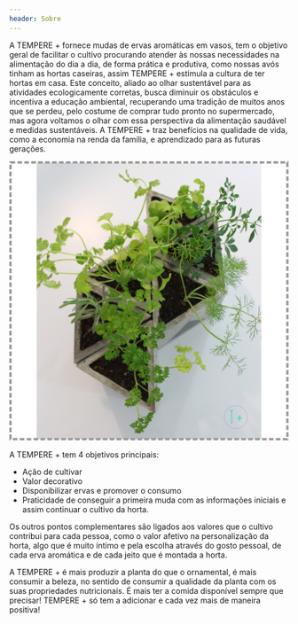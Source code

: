 ```yaml
---
header: Sobre 
---
```

 
A TEMPERE + fornece mudas de ervas aromáticas em vasos, tem o objetivo geral de facilitar o cultivo procurando atender às nossas necessidades na alimentação do dia a dia, de forma prática e produtiva, como nossas avós tinham as hortas caseiras, assim TEMPERE + estimula a cultura de ter hortas em casa. Este conceito, aliado ao olhar sustentável para as atividades ecologicamente corretas, busca diminuir os obstáculos e incentiva a educação ambiental, recuperando uma tradição de muitos anos que se perdeu, pelo costume de comprar tudo pronto no supermercado, mas agora voltamos o olhar com essa perspectiva da alimentação saudável e medidas sustentáveis. A TEMPERE + traz benefícios na qualidade de vida, como a economia na renda da família, e aprendizado para as futuras gerações. 

![](/images/sobre.jpg)


A TEMPERE + tem 4 objetivos principais:

- Ação de cultivar 
- Valor decorativo
- Disponibilizar ervas e promover o consumo
- Praticidade de conseguir a primeira muda com as informações iniciais e assim continuar o cultivo da horta.

Os outros pontos complementares são ligados aos valores que o cultivo contribui para cada pessoa, como o valor afetivo na personalização da horta, algo que é muito íntimo e pela escolha através do gosto pessoal, de cada erva aromática e de cada jeito que é montada a horta. 

A TEMPERE + é mais produzir a planta do que o ornamental, é mais consumir a beleza, no sentido de consumir a qualidade da planta com os suas propriedades nutricionais. 
É mais ter a comida disponível sempre que precisar! 
TEMPERE + só tem a adicionar e cada vez mais de maneira positiva! 
